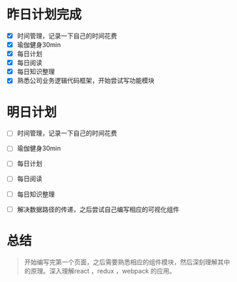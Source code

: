 # 昨日计划完成
- [x] 时间管理，记录一下自己的时间花费
- [x] 瑜伽健身30min
- [x] 每日计划
- [x] 每日阅读
- [x] 每日知识整理
- [x] 熟悉公司业务逻辑代码框架，开始尝试写功能模块

# 明日计划
- [ ] 时间管理，记录一下自己的时间花费
- [ ] 瑜伽健身30min
- [ ] 每日计划
- [ ] 每日阅读
- [ ] 每日知识整理
- [ ] 解决数据路径的传递，之后尝试自己编写相应的可视化组件



# 总结
> 开始编写完第一个页面，之后需要熟悉相应的组件模块，然后深刻理解其中的原理。深入理解react ，redux ，webpack 的应用。


